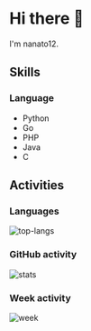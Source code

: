 # Hi there 👋

I'm nanato12.

## Skills

### Language

- Python
- Go
- PHP
- Java
- C

## Activities

### Languages

![top-langs](https://github-readme-stats.vercel.app/api/top-langs/?username=nanato12&layout=compact&hide_title=true)

### GitHub activity

![stats](https://github-readme-stats.vercel.app/api?username=nanato12&show_icons=true&count_private=true&include_all_commits=true&bg_color=30,e96443,904e95&text_color=fff&icon_color=5aff19&title_color=ffd400)

### Week activity

![week](https://github-readme-stats.vercel.app/api/wakatime?username=nanato12&hide_title=true)
